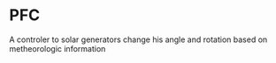# PFC
A controler to solar generators change his angle and rotation based on metheorologic information 
